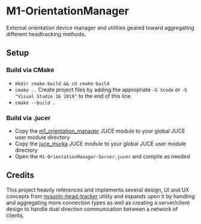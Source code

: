 # M1-OrientationManager
External orientation device manager and utilities geared toward aggregating different headtracking methods.

## Setup

### Build via CMake
- `mkdir cmake-build && cd cmake-build`
- `cmake ..` Create project files by adding the appropriate `-G Xcode` or `-G "Visual Studio 16 2019"` to the end of this line
- `cmake --build .`

### Build via .jucer
- Copy the [m1_orientation_manager](modules/) JUCE module to your global JUCE user module directory
- Copy the [juce_murka](modules/) JUCE module to your global JUCE user module directory
- Open the `M1-OrientationManager-Server.jucer` and compile as needed

## Credits
This project heavily references and implements several design, UI and UX concepts from [nvsonic-head-tracker](https://github.com/trsonic/nvsonic-head-tracker) utility and expands upon it by handling and aggregating more connection types as well as creating a server/client design to handle dual direction communication between a network of clients.